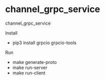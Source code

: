 # channel_grpc_service
channel_grpc_service

Install
- pip3 install grpcio grpcio-tools

Run
- make generate-proto
- make run-server
- make run-client
